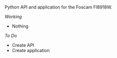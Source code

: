 Python API and application for the Foscam FI8918W.

_Working_
* Nothing

_To Do_
* Create API
* Create application
